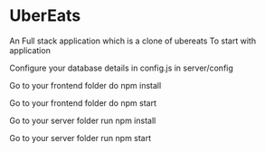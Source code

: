 # UberEats

An Full stack application which is a clone of ubereats
To start with application 

Configure your database details in config.js in server/config 

Go to your frontend folder do npm install

Go to your frontend folder do npm start

Go to your server folder run npm install

Go to your server folder run npm start

